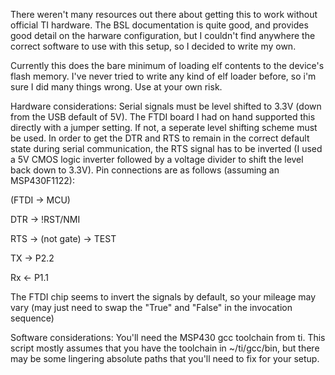 There weren't many resources out there about getting this to work without official TI hardware.
The BSL documentation is quite good, and provides good detail on the harware configuration, but I couldn't find anywhere the correct software to use with this setup, so I decided to write my own.

Currently this does the bare minimum of loading elf contents to the device's flash memory. I've never tried to write any kind of elf loader before, so i'm sure I did many things wrong. Use at your own risk.

Hardware considerations:
Serial signals must be level shifted to 3.3V (down from the USB default of 5V). The FTDI board I had on hand supported this directly with a jumper setting. If not, a seperate level shifting scheme must be used.
In order to get the DTR and RTS to remain in the correct default state during serial communication, the RTS signal has to be inverted (I used a 5V CMOS logic inverter followed by a voltage divider to shift the level back down to 3.3V).
Pin connections are as follows (assuming an MSP430F1122):

(FTDI -> MCU)

 DTR  -> !RST/NMI

 RTS  -> (not gate) -> TEST

 TX   -> P2.2

 Rx   <- P1.1


The FTDI chip seems to invert the signals by default, so your mileage may vary (may just need to swap the "True" and "False" in the invocation sequence)

Software considerations:
You'll need the MSP430 gcc toolchain from ti. This script mostly assumes that you have the toolchain in ~/ti/gcc/bin, but there may be some lingering absolute paths that you'll need to fix for your setup. 
